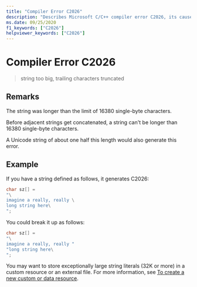 ```yaml
---
title: "Compiler Error C2026"
description: "Describes Microsoft C/C++ compiler error C2026, its causes and how to resolve them."
ms.date: 09/25/2020
f1_keywords: ["C2026"]
helpviewer_keywords: ["C2026"]
---
```

# Compiler Error C2026

> string too big, trailing characters truncated

## Remarks

The string was longer than the limit of 16380 single-byte characters.

Before adjacent strings get concatenated, a string can't be longer than 16380 single-byte characters.

A Unicode string of about one half this length would also generate this error.

## Example

If you have a string defined as follows, it generates C2026:

```C
char sz[] =
"\
imagine a really, really \
long string here\
";
```

You could break it up as follows:

```C
char sz[] =
"\
imagine a really, really "
"long string here\
";
```

You may want to store exceptionally large string literals (32K or more) in a custom resource or an external file. For more information, see [To create a new custom or data resource](../../windows/binary-editor.md#to-create-a-new-custom-or-data-resource).
